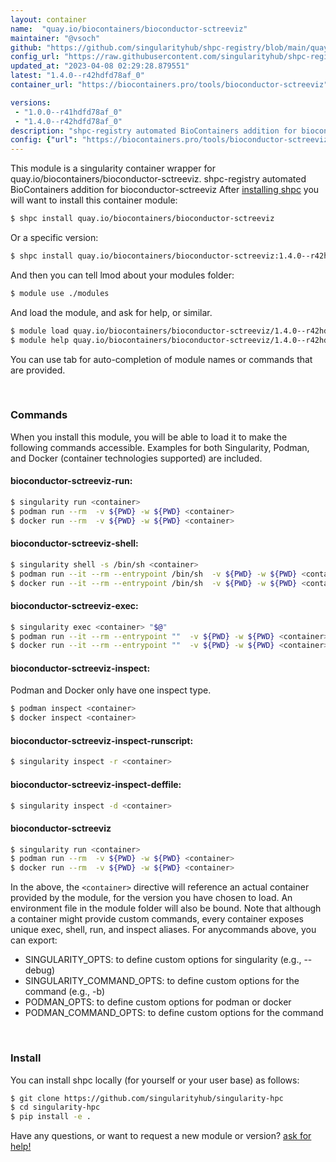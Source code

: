 ```yaml
---
layout: container
name:  "quay.io/biocontainers/bioconductor-sctreeviz"
maintainer: "@vsoch"
github: "https://github.com/singularityhub/shpc-registry/blob/main/quay.io/biocontainers/bioconductor-sctreeviz/container.yaml"
config_url: "https://raw.githubusercontent.com/singularityhub/shpc-registry/main/quay.io/biocontainers/bioconductor-sctreeviz/container.yaml"
updated_at: "2023-04-08 02:29:28.879551"
latest: "1.4.0--r42hdfd78af_0"
container_url: "https://biocontainers.pro/tools/bioconductor-sctreeviz"

versions:
 - "1.0.0--r41hdfd78af_0"
 - "1.4.0--r42hdfd78af_0"
description: "shpc-registry automated BioContainers addition for bioconductor-sctreeviz"
config: {"url": "https://biocontainers.pro/tools/bioconductor-sctreeviz", "maintainer": "@vsoch", "description": "shpc-registry automated BioContainers addition for bioconductor-sctreeviz", "latest": {"1.4.0--r42hdfd78af_0": "sha256:8b477667be4f0e9c402ba1f76c0c957b0021501840fc26976d7b72fbc4b26f0c"}, "tags": {"1.0.0--r41hdfd78af_0": "sha256:d27334f3c5a3099ae21b70a222023eff52b7dc62ba0704241f90b905fb263a79", "1.4.0--r42hdfd78af_0": "sha256:8b477667be4f0e9c402ba1f76c0c957b0021501840fc26976d7b72fbc4b26f0c"}, "docker": "quay.io/biocontainers/bioconductor-sctreeviz"}
---
```


This module is a singularity container wrapper for quay.io/biocontainers/bioconductor-sctreeviz.
shpc-registry automated BioContainers addition for bioconductor-sctreeviz
After [installing shpc](#install) you will want to install this container module:


```bash
$ shpc install quay.io/biocontainers/bioconductor-sctreeviz
```

Or a specific version:

```bash
$ shpc install quay.io/biocontainers/bioconductor-sctreeviz:1.4.0--r42hdfd78af_0
```

And then you can tell lmod about your modules folder:

```bash
$ module use ./modules
```

And load the module, and ask for help, or similar.

```bash
$ module load quay.io/biocontainers/bioconductor-sctreeviz/1.4.0--r42hdfd78af_0
$ module help quay.io/biocontainers/bioconductor-sctreeviz/1.4.0--r42hdfd78af_0
```

You can use tab for auto-completion of module names or commands that are provided.

<br>

### Commands

When you install this module, you will be able to load it to make the following commands accessible.
Examples for both Singularity, Podman, and Docker (container technologies supported) are included.

#### bioconductor-sctreeviz-run:

```bash
$ singularity run <container>
$ podman run --rm  -v ${PWD} -w ${PWD} <container>
$ docker run --rm  -v ${PWD} -w ${PWD} <container>
```

#### bioconductor-sctreeviz-shell:

```bash
$ singularity shell -s /bin/sh <container>
$ podman run --it --rm --entrypoint /bin/sh  -v ${PWD} -w ${PWD} <container>
$ docker run --it --rm --entrypoint /bin/sh  -v ${PWD} -w ${PWD} <container>
```

#### bioconductor-sctreeviz-exec:

```bash
$ singularity exec <container> "$@"
$ podman run --it --rm --entrypoint ""  -v ${PWD} -w ${PWD} <container> "$@"
$ docker run --it --rm --entrypoint ""  -v ${PWD} -w ${PWD} <container> "$@"
```

#### bioconductor-sctreeviz-inspect:

Podman and Docker only have one inspect type.

```bash
$ podman inspect <container>
$ docker inspect <container>
```

#### bioconductor-sctreeviz-inspect-runscript:

```bash
$ singularity inspect -r <container>
```

#### bioconductor-sctreeviz-inspect-deffile:

```bash
$ singularity inspect -d <container>
```



#### bioconductor-sctreeviz

```bash
$ singularity run <container>
$ podman run --rm  -v ${PWD} -w ${PWD} <container>
$ docker run --rm  -v ${PWD} -w ${PWD} <container>
```


In the above, the `<container>` directive will reference an actual container provided
by the module, for the version you have chosen to load. An environment file in the
module folder will also be bound. Note that although a container
might provide custom commands, every container exposes unique exec, shell, run, and
inspect aliases. For anycommands above, you can export:

 - SINGULARITY_OPTS: to define custom options for singularity (e.g., --debug)
 - SINGULARITY_COMMAND_OPTS: to define custom options for the command (e.g., -b)
 - PODMAN_OPTS: to define custom options for podman or docker
 - PODMAN_COMMAND_OPTS: to define custom options for the command

<br>

### Install

You can install shpc locally (for yourself or your user base) as follows:

```bash
$ git clone https://github.com/singularityhub/singularity-hpc
$ cd singularity-hpc
$ pip install -e .
```

Have any questions, or want to request a new module or version? [ask for help!](https://github.com/singularityhub/singularity-hpc/issues)